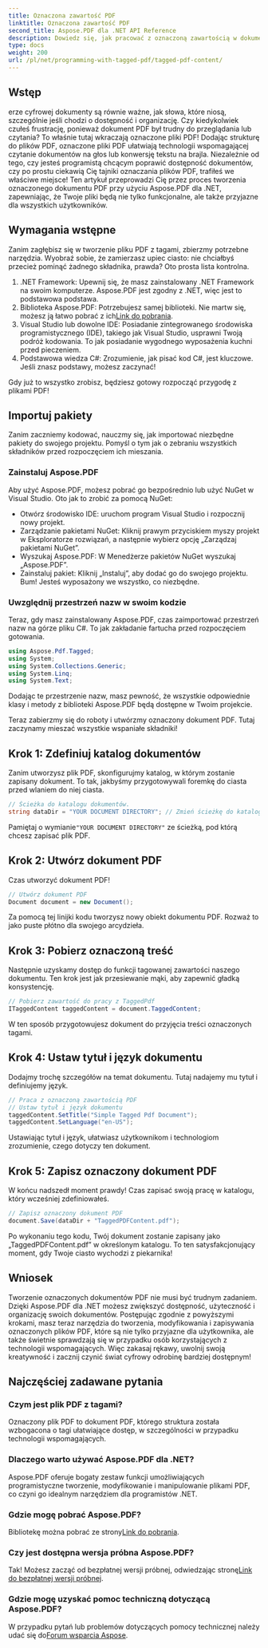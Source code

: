 ```yaml
---
title: Oznaczona zawartość PDF
linktitle: Oznaczona zawartość PDF
second_title: Aspose.PDF dla .NET API Reference
description: Dowiedz się, jak pracować z oznaczoną zawartością w dokumencie PDF za pomocą Aspose.PDF dla .NET. Przewodnik krok po kroku dotyczący korzystania z tagów.
type: docs
weight: 200
url: /pl/net/programming-with-tagged-pdf/tagged-pdf-content/
---
```

## Wstęp

erze cyfrowej dokumenty są równie ważne, jak słowa, które niosą, szczególnie jeśli chodzi o dostępność i organizację. Czy kiedykolwiek czułeś frustrację, ponieważ dokument PDF był trudny do przeglądania lub czytania? To właśnie tutaj wkraczają oznaczone pliki PDF! Dodając strukturę do plików PDF, oznaczone pliki PDF ułatwiają technologii wspomagającej czytanie dokumentów na głos lub konwersję tekstu na brajla. Niezależnie od tego, czy jesteś programistą chcącym poprawić dostępność dokumentów, czy po prostu ciekawią Cię tajniki oznaczania plików PDF, trafiłeś we właściwe miejsce! Ten artykuł przeprowadzi Cię przez proces tworzenia oznaczonego dokumentu PDF przy użyciu Aspose.PDF dla .NET, zapewniając, że Twoje pliki będą nie tylko funkcjonalne, ale także przyjazne dla wszystkich użytkowników.

## Wymagania wstępne

Zanim zagłębisz się w tworzenie pliku PDF z tagami, zbierzmy potrzebne narzędzia. Wyobraź sobie, że zamierzasz upiec ciasto: nie chciałbyś przecież pominąć żadnego składnika, prawda? Oto prosta lista kontrolna.

1. .NET Framework: Upewnij się, że masz zainstalowany .NET Framework na swoim komputerze. Aspose.PDF jest zgodny z .NET, więc jest to podstawowa podstawa.
2.  Biblioteka Aspose.PDF: Potrzebujesz samej biblioteki. Nie martw się, możesz ją łatwo pobrać z ich[Link do pobrania](https://releases.aspose.com/pdf/net/).
3. Visual Studio lub dowolne IDE: Posiadanie zintegrowanego środowiska programistycznego (IDE), takiego jak Visual Studio, usprawni Twoją podróż kodowania. To jak posiadanie wygodnego wyposażenia kuchni przed pieczeniem.
4. Podstawowa wiedza C#: Zrozumienie, jak pisać kod C#, jest kluczowe. Jeśli znasz podstawy, możesz zaczynać!

Gdy już to wszystko zrobisz, będziesz gotowy rozpocząć przygodę z plikami PDF!

## Importuj pakiety

Zanim zaczniemy kodować, nauczmy się, jak importować niezbędne pakiety do swojego projektu. Pomyśl o tym jak o zebraniu wszystkich składników przed rozpoczęciem ich mieszania.

### Zainstaluj Aspose.PDF

Aby użyć Aspose.PDF, możesz pobrać go bezpośrednio lub użyć NuGet w Visual Studio. Oto jak to zrobić za pomocą NuGet:

- Otwórz środowisko IDE: uruchom program Visual Studio i rozpocznij nowy projekt.
- Zarządzanie pakietami NuGet: Kliknij prawym przyciskiem myszy projekt w Eksploratorze rozwiązań, a następnie wybierz opcję „Zarządzaj pakietami NuGet”.
- Wyszukaj Aspose.PDF: W Menedżerze pakietów NuGet wyszukaj „Aspose.PDF”.
- Zainstaluj pakiet: Kliknij „Instaluj”, aby dodać go do swojego projektu. Bum! Jesteś wyposażony we wszystko, co niezbędne.

### Uwzględnij przestrzeń nazw w swoim kodzie

Teraz, gdy masz zainstalowany Aspose.PDF, czas zaimportować przestrzeń nazw na górze pliku C#. To jak zakładanie fartucha przed rozpoczęciem gotowania.

```csharp
using Aspose.Pdf.Tagged;
using System;
using System.Collections.Generic;
using System.Linq;
using System.Text;
```

Dodając te przestrzenie nazw, masz pewność, że wszystkie odpowiednie klasy i metody z biblioteki Aspose.PDF będą dostępne w Twoim projekcie.

Teraz zabierzmy się do roboty i utwórzmy oznaczony dokument PDF. Tutaj zaczynamy mieszać wszystkie wspaniałe składniki!

## Krok 1: Zdefiniuj katalog dokumentów

Zanim utworzysz plik PDF, skonfigurujmy katalog, w którym zostanie zapisany dokument. To tak, jakbyśmy przygotowywali foremkę do ciasta przed wlaniem do niej ciasta.

```csharp
// Ścieżka do katalogu dokumentów.
string dataDir = "YOUR DOCUMENT DIRECTORY"; // Zmień ścieżkę do katalogu
```

 Pamiętaj o wymianie`"YOUR DOCUMENT DIRECTORY"` ze ścieżką, pod którą chcesz zapisać plik PDF. 

## Krok 2: Utwórz dokument PDF

Czas utworzyć dokument PDF! 

```csharp
// Utwórz dokument PDF
Document document = new Document();
```

Za pomocą tej linijki kodu tworzysz nowy obiekt dokumentu PDF. Rozważ to jako puste płótno dla swojego arcydzieła.

## Krok 3: Pobierz oznaczoną treść

Następnie uzyskamy dostęp do funkcji tagowanej zawartości naszego dokumentu. Ten krok jest jak przesiewanie mąki, aby zapewnić gładką konsystencję.

```csharp
// Pobierz zawartość do pracy z TaggedPdf
ITaggedContent taggedContent = document.TaggedContent;
```

W ten sposób przygotowujesz dokument do przyjęcia treści oznaczonych tagami.

## Krok 4: Ustaw tytuł i język dokumentu

Dodajmy trochę szczegółów na temat dokumentu. Tutaj nadajemy mu tytuł i definiujemy język. 

```csharp
// Praca z oznaczoną zawartością PDF
// Ustaw tytuł i język dokumentu
taggedContent.SetTitle("Simple Tagged Pdf Document");
taggedContent.SetLanguage("en-US");
```

Ustawiając tytuł i język, ułatwiasz użytkownikom i technologiom zrozumienie, czego dotyczy ten dokument.

## Krok 5: Zapisz oznaczony dokument PDF

W końcu nadszedł moment prawdy! Czas zapisać swoją pracę w katalogu, który wcześniej zdefiniowałeś.

```csharp
// Zapisz oznaczony dokument PDF
document.Save(dataDir + "TaggedPDFContent.pdf");
```

Po wykonaniu tego kodu, Twój dokument zostanie zapisany jako „TaggedPDFContent.pdf” w określonym katalogu. To ten satysfakcjonujący moment, gdy Twoje ciasto wychodzi z piekarnika!

## Wniosek

Tworzenie oznaczonych dokumentów PDF nie musi być trudnym zadaniem. Dzięki Aspose.PDF dla .NET możesz zwiększyć dostępność, użyteczność i organizację swoich dokumentów. Postępując zgodnie z powyższymi krokami, masz teraz narzędzia do tworzenia, modyfikowania i zapisywania oznaczonych plików PDF, które są nie tylko przyjazne dla użytkownika, ale także świetnie sprawdzają się w przypadku osób korzystających z technologii wspomagających. Więc zakasaj rękawy, uwolnij swoją kreatywność i zacznij czynić świat cyfrowy odrobinę bardziej dostępnym!

## Najczęściej zadawane pytania

### Czym jest plik PDF z tagami?
Oznaczony plik PDF to dokument PDF, którego struktura została wzbogacona o tagi ułatwiające dostęp, w szczególności w przypadku technologii wspomagających.

### Dlaczego warto używać Aspose.PDF dla .NET?
Aspose.PDF oferuje bogaty zestaw funkcji umożliwiających programistyczne tworzenie, modyfikowanie i manipulowanie plikami PDF, co czyni go idealnym narzędziem dla programistów .NET.

### Gdzie mogę pobrać Aspose.PDF?
 Bibliotekę można pobrać ze strony[Link do pobrania](https://releases.aspose.com/pdf/net/).

### Czy jest dostępna wersja próbna Aspose.PDF?
 Tak! Możesz zacząć od bezpłatnej wersji próbnej, odwiedzając stronę[Link do bezpłatnej wersji próbnej](https://releases.aspose.com/).

### Gdzie mogę uzyskać pomoc techniczną dotyczącą Aspose.PDF?
 W przypadku pytań lub problemów dotyczących pomocy technicznej należy udać się do[Forum wsparcia Aspose](https://forum.aspose.com/c/pdf/10).